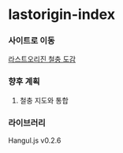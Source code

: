 # lastorigin-index

### 사이트로 이동

<a href="#" target="_newtab">라스트오리진 철충 도감</a>

### 향후 계획

1. 철충 지도와 통합

### 라이브러리

Hangul.js v0.2.6